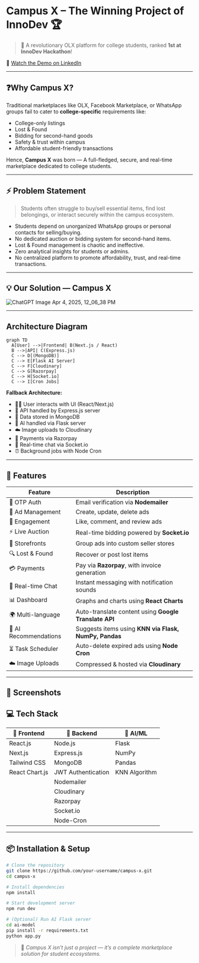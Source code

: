 #  Campus X – The Winning Project of InnoDev 🏆

> 🚀 A revolutionary OLX platform for college students, ranked **1st at InnoDev Hackathon**!

🎥 [Watch the Demo on LinkedIn](https://www.linkedin.com/posts/ayush-tiwari-84a823281_campus-x-the-winning-project-of-innodev-activity-7263876541317603328-2cGr/)

---
## ❓Why Campus X?

Traditional marketplaces like OLX, Facebook Marketplace, or WhatsApp groups fail to cater to **college-specific** requirements like:

- College-only listings
- Lost & Found
- Bidding for second-hand goods
- Safety & trust within campus
- Affordable student-friendly transactions

Hence, **Campus X** was born — A full-fledged, secure, and real-time marketplace dedicated to college students.

---

## ⚡ Problem Statement

> Students often struggle to buy/sell essential items, find lost belongings, or interact securely within the campus ecosystem.

- Students depend on unorganized WhatsApp groups or personal contacts for selling/buying.
- No dedicated auction or bidding system for second-hand items.
- Lost & Found management is chaotic and ineffective.
- Zero analytical insights for students or admins.
- No centralized platform to promote affordability, trust, and real-time transactions.

---

## 💡 Our Solution — Campus X
![ChatGPT Image Apr 4, 2025, 12_06_38 PM](https://github.com/user-attachments/assets/92fdd803-3769-4590-92a8-a36272929e2f)

---


##  Architecture Diagram


```mermaid
graph TD
  A[User] -->|Frontend| B(Next.js / React)
  B -->|API| C(Express.js)
  C --> D[(MongoDB)]
  C --> E[Flask AI Server]
  C --> F[Cloudinary]
  C --> G[Razorpay]
  C --> H[Socket.io]
  C --> I[Cron Jobs]

````
**Fallback Architecture:**

- 👩‍💻 User interacts with UI (React/Next.js)
- 🧠 API handled by Express.js server
- 🧾 Data stored in MongoDB
- 🤖 AI handled via Flask server
- ☁️ Image uploads to Cloudinary
- 💸 Payments via Razorpay
- 💬 Real-time chat via Socket.io
- ⏰ Background jobs with Node Cron

---

## 🚀 Features

| Feature                | Description                                                                 |
|------------------------|-----------------------------------------------------------------------------|
| 🔐 OTP Auth            | Email verification via **Nodemailer**                                       |
| 📢 Ad Management       | Create, update, delete ads                                                  |
| 💬 Engagement          | Like, comment, and review ads                                               |
| ⚡ Live Auction        | Real-time bidding powered by **Socket.io**                                  |
| 🏪 Storefronts         | Group ads into custom seller stores                                         |
| 🔍 Lost & Found        | Recover or post lost items                                                  |
| 💳 Payments            | Pay via **Razorpay**, with invoice generation                               |
| 📨 Real-time Chat      | Instant messaging with notification sounds                                  |
| 📊 Dashboard           | Graphs and charts using **React Charts**                                    |
| 🌍 Multi-language      | Auto-translate content using **Google Translate API**                       |
| 🤖 AI Recommendations | Suggests items using **KNN via Flask, NumPy, Pandas**                        |
| ⏳ Task Scheduler       | Auto-delete expired ads using **Node Cron**                                 |
| ☁️ Image Uploads       | Compressed & hosted via **Cloudinary**                                      |

---

## 📸 Screenshots


## 💻 Tech Stack

| 🎨 Frontend         | 🔧 Backend                          | 🧠 AI/ML         |
|--------------------|-------------------------------------|------------------|
| React.js           | Node.js                             | Flask            |
| Next.js            | Express.js                          | NumPy            |
| Tailwind CSS       | MongoDB                             | Pandas           |
| React Chart.js     | JWT Authentication                  | KNN Algorithm    |
|                    | Nodemailer                          |                  |
|                    | Cloudinary                          |                  |
|                    | Razorpay                            |                  |
|                    | Socket.io                           |                  |
|                    | Node-Cron                           |                  |


---

## 📦 Installation & Setup

```bash
# Clone the repository
git clone https://github.com/your-username/campus-x.git
cd campus-x

# Install dependencies
npm install

# Start development server
npm run dev

# (Optional) Run AI Flask server
cd ai-model
pip install -r requirements.txt
python app.py
```



> 🚀 *Campus X isn’t just a project — it’s a complete marketplace solution for student ecosystems.*  




